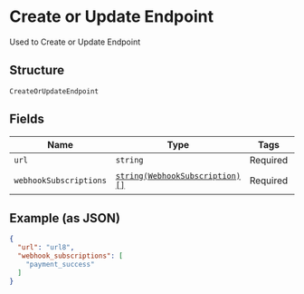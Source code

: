 
# Create or Update Endpoint

Used to Create or Update Endpoint

## Structure

`CreateOrUpdateEndpoint`

## Fields

| Name | Type | Tags | Description | Getter | Setter |
|  --- | --- | --- | --- | --- | --- |
| `url` | `string` | Required | - | getUrl(): string | setUrl(string url): void |
| `webhookSubscriptions` | [`string(WebhookSubscription)[]`](../../doc/models/webhook-subscription.md) | Required | - | getWebhookSubscriptions(): array | setWebhookSubscriptions(array webhookSubscriptions): void |

## Example (as JSON)

```json
{
  "url": "url8",
  "webhook_subscriptions": [
    "payment_success"
  ]
}
```

